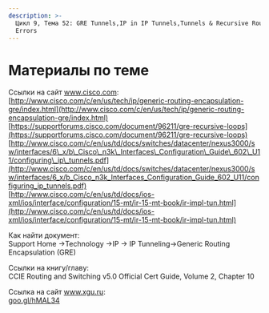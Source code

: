 ```yaml
---
description: >-
  Цикл 9, Тема 52: GRE Tunnels,IP in IP Tunnels,Tunnels & Recursive Routing
  Errors
---
```


# Материалы по теме

Ссылки на сайт www.cisco.com:  
[http://www.cisco.com/c/en/us/tech/ip/generic-routing-encapsulation-gre/index.html](http://www.cisco.com/c/en/us/tech/ip/generic-routing-encapsulation-gre/index.html)  
[https://supportforums.cisco.com/document/96211/gre-recursive-loops](https://supportforums.cisco.com/document/96211/gre-recursive-loops)  
[http://www.cisco.com/c/en/us/td/docs/switches/datacenter/nexus3000/sw/interfaces/6\_x/b\_Cisco\_n3k\_Interfaces\_Configuration\_Guide\_602\_U11/configuring\_ip\_tunnels.pdf](http://www.cisco.com/c/en/us/td/docs/switches/datacenter/nexus3000/sw/interfaces/6_x/b_Cisco_n3k_Interfaces_Configuration_Guide_602_U11/configuring_ip_tunnels.pdf)  
[http://www.cisco.com/c/en/us/td/docs/ios-xml/ios/interface/configuration/15-mt/ir-15-mt-book/ir-impl-tun.html](http://www.cisco.com/c/en/us/td/docs/ios-xml/ios/interface/configuration/15-mt/ir-15-mt-book/ir-impl-tun.html)

Как найти документ:  
Support Home →Technology →IP → IP Tunneling→Generic Routing Encapsulation \(GRE\)

Ссылки на книгу/главу:  
CCIE Routing and Switching v5.0 Official Cert Guide, Volume 2, Chapter 10

Ссылка на сайт www.xgu.ru:  
[goo.gl/hMAL34](http://goo.gl/hMAL34)

